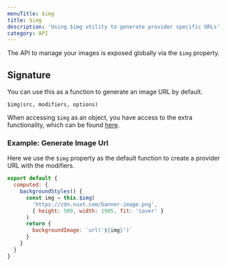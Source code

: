 ```yaml
---
menuTitle: $img
title: $img
description: 'Using $img utility to generate provider specific URLs'
category: API
---
```


The API to manage your images is exposed globally via the `$img` property.

## Signature

You can use this as a function to generate an image URL by default.

`$img(src, modifiers, options)`

When accessing `$img` as an object, you have access to the extra functionality, which can be found [here](https://github.com/nuxt/image/blob/main/src/types/image.d.ts#L54).

### Example: Generate Image Url

Here we use the `$img` property as the default function to create a provider URL with the modifiers.

```js
export default {
  computed: {
    backgroundStyles() {
      const img = this.$img(
        'https://cdn.nuxt.com/banner-image.png',
        { height: 500, width: 1905, fit: 'cover' }
      )
      return {
        backgroundImage: `url('${img}')`
      }
    }
  }
}
```
